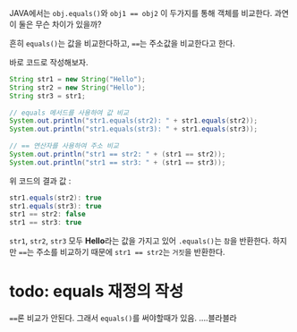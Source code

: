 JAVA에서는 `obj.equals()`와 `obj1 == obj2` 이 두가지를 통해 객체를 비교한다.
과연 이 둘은 무슨 차이가 있을까?

흔히 `equals()`는 값을 비교한다하고, `==`는 주소값을 비교한다고 한다.

바로 코드로 작성해보자.
```java
String str1 = new String("Hello");  
String str2 = new String("Hello");  
String str3 = str1;  
  
// equals 메서드를 사용하여 값 비교  
System.out.println("str1.equals(str2): " + str1.equals(str2));  
System.out.println("str1.equals(str3): " + str1.equals(str3));  
  
// == 연산자를 사용하여 주소 비교  
System.out.println("str1 == str2: " + (str1 == str2));  
System.out.println("str1 == str3: " + (str1 == str3));
```

위 코드의 결과 값 :
```java
str1.equals(str2): true
str1.equals(str3): true
str1 == str2: false
str1 == str3: true
```

`str1`, `str2`, `str3` 모두 **Hello**라는 값을 가지고 있어 `.equals()`는 `참`을 반환한다.
하지만 `==`는 주소를 비교하기 때문에 `str1 == str2`는 `거짓`을 반환한다.


# todo: equals 재정의 작성
`==`론 비교가 안된다. 그래서  `equals()`를 써야할때가 있음.
....블라블라



